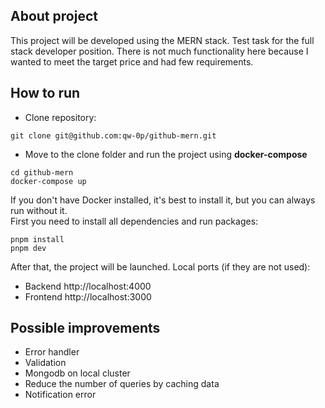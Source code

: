 ## About project
This project will be developed using the MERN stack. Test task for the full stack developer position. 
There is not much functionality here because I wanted to meet the target price and had few requirements.
<br />

## How to run
- Clone repository:
```
git clone git@github.com:qw-0p/github-mern.git
```
- Move to the clone folder and run the project using <b>docker-compose</b>
```
cd github-mern
docker-compose up
```
If you don't have Docker installed, it's best to install it, but you can always run without it. <br>
First you need to install all dependencies and run packages:
```
pnpm install
pnpm dev
```
After that, the project will be launched. Local ports (if they are not used): 
- Backend  http://localhost:4000
- Frontend http://localhost:3000

## Possible improvements
<ul>
  <li>Error handler</li>
  <li>Validation</li>
  <li>Mongodb on local cluster</li>
  <li>Reduce the number of queries by caching data</li>
  <li>Notification error</li>
</ul>
